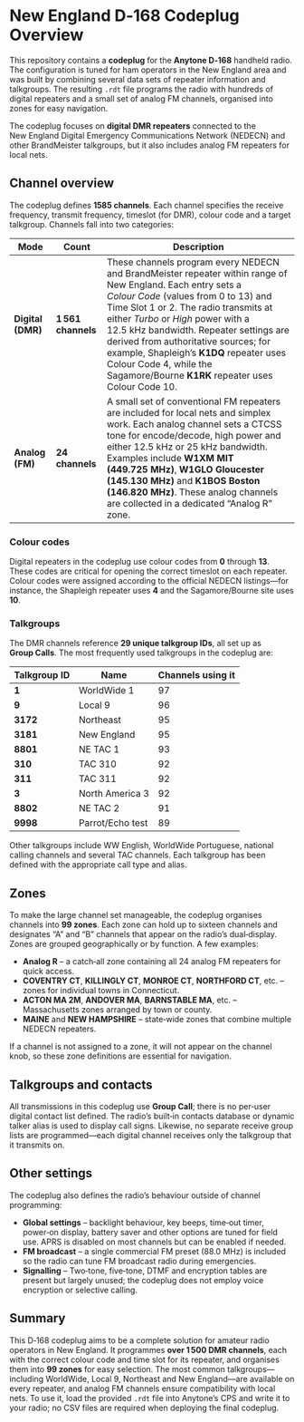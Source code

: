 # New England D‑168 Codeplug Overview

This repository contains a **codeplug** for the **Anytone D‑168** handheld radio.  The configuration is tuned for ham operators in the New England area and was built by combining several data sets of repeater information and talkgroups.  The resulting `.rdt` file programs the radio with hundreds of digital repeaters and a small set of analog FM channels, organised into zones for easy navigation.

The codeplug focuses on **digital DMR repeaters** connected to the New England Digital Emergency Communications Network (NEDECN) and other BrandMeister talkgroups, but it also includes analog FM repeaters for local nets.

## Channel overview

The codeplug defines **1585 channels**.  Each channel specifies the receive frequency, transmit frequency, timeslot (for DMR), colour code and a target talkgroup.  Channels fall into two categories:

| Mode | Count | Description |
|---|---|---|
| **Digital (DMR)** | **1 561 channels** | These channels program every NEDECN and BrandMeister repeater within range of New England.  Each entry sets a *Colour Code* (values from 0 to 13) and Time Slot 1 or 2.  The radio transmits at either *Turbo* or *High* power with a 12.5 kHz bandwidth.  Repeater settings are derived from authoritative sources; for example, Shapleigh’s **K1DQ** repeater uses Colour Code 4, while the Sagamore/Bourne **K1RK** repeater uses Colour Code 10. |
| **Analog (FM)** | **24 channels** | A small set of conventional FM repeaters are included for local nets and simplex work.  Each analog channel sets a CTCSS tone for encode/decode, high power and either 12.5 kHz or 25 kHz bandwidth.  Examples include **W1XM MIT (449.725 MHz)**, **W1GLO Gloucester (145.130 MHz)** and **K1BOS Boston (146.820 MHz)**.  These analog channels are collected in a dedicated “Analog R” zone. |

### Colour codes

Digital repeaters in the codeplug use colour codes from **0** through **13**.  These codes are critical for opening the correct timeslot on each repeater.  Colour codes were assigned according to the official NEDECN listings—for instance, the Shapleigh repeater uses **4** and the Sagamore/Bourne site uses **10**.

### Talkgroups

The DMR channels reference **29 unique talkgroup IDs**, all set up as **Group Calls**.  The most frequently used talkgroups in the codeplug are:

| Talkgroup ID | Name | Channels using it |
|---|---|---|
| **1** | WorldWide 1 | 97 |
| **9** | Local 9 | 96 |
| **3172** | Northeast | 95 |
| **3181** | New England | 95 |
| **8801** | NE TAC 1 | 93 |
| **310** | TAC 310 | 92 |
| **311** | TAC 311 | 92 |
| **3** | North America 3 | 92 |
| **8802** | NE TAC 2 | 91 |
| **9998** | Parrot/Echo test | 89 |

Other talkgroups include WW English, WorldWide Portuguese, national calling channels and several TAC channels.  Each talkgroup has been defined with the appropriate call type and alias.

## Zones

To make the large channel set manageable, the codeplug organises channels into **99 zones**.  Each zone can hold up to sixteen channels and designates “A” and “B” channels that appear on the radio’s dual‑display.  Zones are grouped geographically or by function.  A few examples:

* **Analog R** – a catch‑all zone containing all 24 analog FM repeaters for quick access.
* **COVENTRY CT**, **KILLINGLY CT**, **MONROE CT**, **NORTHFORD CT**, etc. – zones for individual towns in Connecticut.
* **ACTON MA 2M**, **ANDOVER MA**, **BARNSTABLE MA**, etc. – Massachusetts zones arranged by town or county.
* **MAINE** and **NEW HAMPSHIRE** – state‑wide zones that combine multiple NEDECN repeaters.

If a channel is not assigned to a zone, it will not appear on the channel knob, so these zone definitions are essential for navigation.

## Talkgroups and contacts

All transmissions in this codeplug use **Group Call**; there is no per‑user digital contact list defined.  The radio’s built‑in contacts database or dynamic talker alias is used to display call signs.  Likewise, no separate receive group lists are programmed—each digital channel receives only the talkgroup that it transmits on.

## Other settings

The codeplug also defines the radio’s behaviour outside of channel programming:

* **Global settings** – backlight behaviour, key beeps, time‑out timer, power‑on display, battery saver and other options are tuned for field use.  APRS is disabled on most channels but can be enabled if needed.
* **FM broadcast** – a single commercial FM preset (88.0 MHz) is included so the radio can tune FM broadcast radio during emergencies.
* **Signalling** – Two‑tone, five‑tone, DTMF and encryption tables are present but largely unused; the codeplug does not employ voice encryption or selective calling.

## Summary

This D‑168 codeplug aims to be a complete solution for amateur radio operators in New England.  It programmes **over 1 500 DMR channels**, each with the correct colour code and time slot for its repeater, and organises them into **99 zones** for easy selection.  The most common talkgroups—including WorldWide, Local 9, Northeast and New England—are available on every repeater, and analog FM channels ensure compatibility with local nets.  To use it, load the provided `.rdt` file into Anytone’s CPS and write it to your radio; no CSV files are required when deploying the final codeplug.
